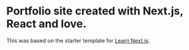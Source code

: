 # Portfolio site created with Next.js, React and love.

This was based on the starter template for [Learn Next.js](https://nextjs.org/learn).
